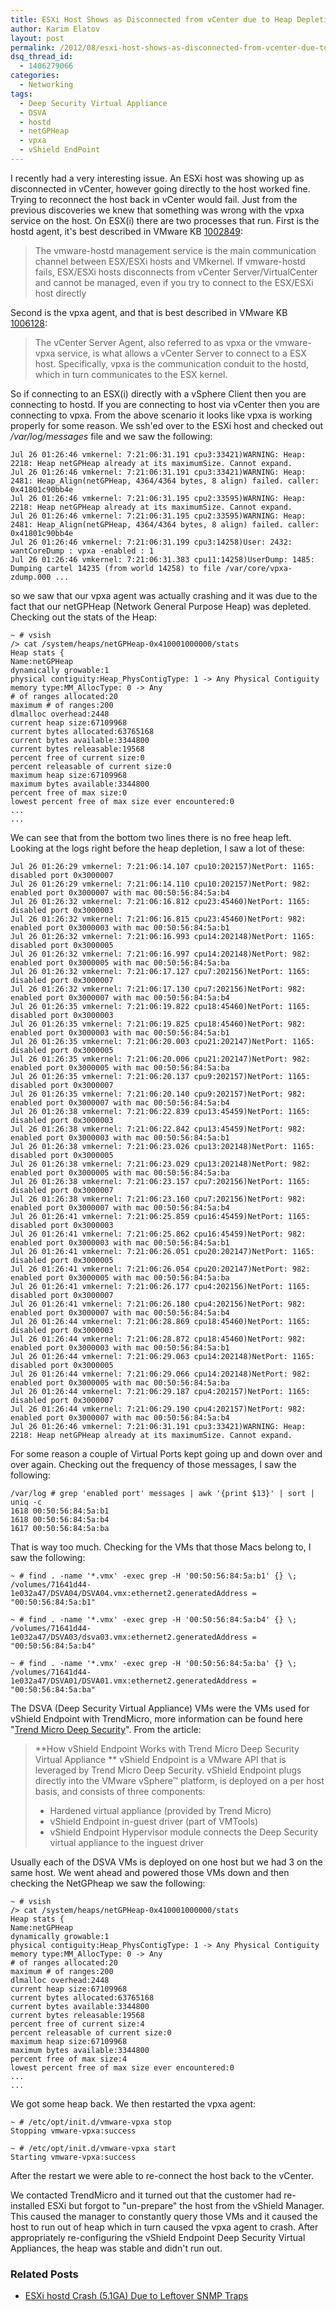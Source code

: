 ```yaml
---
title: ESXi Host Shows as Disconnected from vCenter due to Heap Depletion
author: Karim Elatov
layout: post
permalink: /2012/08/esxi-host-shows-as-disconnected-from-vcenter-due-to-heap-depletion/
dsq_thread_id:
  - 1406279066
categories:
  - Networking
tags:
  - Deep Security Virtual Appliance
  - DSVA
  - hostd
  - netGPHeap
  - vpxa
  - vShield EndPoint
---
```

I recently had a very interesting issue. An ESXi host was showing up as disconnected in vCenter, however going directly to the host worked fine. Trying to reconnect the host back in vCenter would fail. Just from the previous discoveries we knew that something was wrong with the vpxa service on the host. On ESX(i) there are two processes that run. First is the hostd agent, it's best described in VMware KB [1002849](http://kb.vmware.com/kb/1002849):

> The vmware-hostd management service is the main communication channel between ESX/ESXi hosts and VMkernel. If vmware-hostd fails, ESX/ESXi hosts disconnects from vCenter Server/VirtualCenter and cannot be managed, even if you try to connect to the ESX/ESXi host directly

Second is the vpxa agent, and that is best described in VMware KB [1006128](http://kb.vmware.com/kb/1006128):

> The vCenter Server Agent, also referred to as vpxa or the vmware-vpxa service, is what allows a vCenter Server to connect to a ESX host. Specifically, vpxa is the communication conduit to the hostd, which in turn communicates to the ESX kernel.

So if connecting to an ESX(i) directly with a vSphere Client then you are connecting to hostd. If you are connecting to host via vCenter then you are connecting to vpxa. From the above scenario it looks like vpxa is working properly for some reason. We ssh'ed over to the ESXi host and checked out */var/log/messages* file and we saw the following:


	Jul 26 01:26:46 vmkernel: 7:21:06:31.191 cpu3:33421)WARNING: Heap: 2218: Heap netGPHeap already at its maximumSize. Cannot expand.
	Jul 26 01:26:46 vmkernel: 7:21:06:31.191 cpu3:33421)WARNING: Heap: 2481: Heap_Align(netGPHeap, 4364/4364 bytes, 8 align) failed. caller: 0x41801c90bb4e
	Jul 26 01:26:46 vmkernel: 7:21:06:31.195 cpu2:33595)WARNING: Heap: 2218: Heap netGPHeap already at its maximumSize. Cannot expand.
	Jul 26 01:26:46 vmkernel: 7:21:06:31.195 cpu2:33595)WARNING: Heap: 2481: Heap_Align(netGPHeap, 4364/4364 bytes, 8 align) failed. caller: 0x41801c90bb4e
	Jul 26 01:26:46 vmkernel: 7:21:06:31.199 cpu3:14258)User: 2432: wantCoreDump : vpxa -enabled : 1
	Jul 26 01:26:46 vmkernel: 7:21:06:31.383 cpu11:14258)UserDump: 1485: Dumping cartel 14235 (from world 14258) to file /var/core/vpxa-zdump.000 ...


so we saw that our vpxa agent was actually crashing and it was due to the fact that our netGPHeap (Network General Purpose Heap) was depleted. Checking out the stats of the Heap:


	~ # vsish
	/> cat /system/heaps/netGPHeap-0x410001000000/stats
	Heap stats {
	Name:netGPHeap
	dynamically growable:1
	physical contiguity:Heap_PhysContigType: 1 -> Any Physical Contiguity
	memory type:MM_AllocType: 0 -> Any
	# of ranges allocated:20
	maximum # of ranges:200
	dlmalloc overhead:2448
	current heap size:67109968
	current bytes allocated:63765168
	current bytes available:3344800
	current bytes releasable:19568
	percent free of current size:0
	percent releasable of current size:0
	maximum heap size:67109968
	maximum bytes available:3344800
	percent free of max size:0
	lowest percent free of max size ever encountered:0
	...
	...


We can see that from the bottom two lines there is no free heap left. Looking at the logs right before the heap depletion, I saw a lot of these:


	Jul 26 01:26:29 vmkernel: 7:21:06:14.107 cpu10:202157)NetPort: 1165: disabled port 0x3000007
	Jul 26 01:26:29 vmkernel: 7:21:06:14.110 cpu10:202157)NetPort: 982: enabled port 0x3000007 with mac 00:50:56:84:5a:b4
	Jul 26 01:26:32 vmkernel: 7:21:06:16.812 cpu23:45460)NetPort: 1165: disabled port 0x3000003
	Jul 26 01:26:32 vmkernel: 7:21:06:16.815 cpu23:45460)NetPort: 982: enabled port 0x3000003 with mac 00:50:56:84:5a:b1
	Jul 26 01:26:32 vmkernel: 7:21:06:16.993 cpu14:202148)NetPort: 1165: disabled port 0x3000005
	Jul 26 01:26:32 vmkernel: 7:21:06:16.997 cpu14:202148)NetPort: 982: enabled port 0x3000005 with mac 00:50:56:84:5a:ba
	Jul 26 01:26:32 vmkernel: 7:21:06:17.127 cpu7:202156)NetPort: 1165: disabled port 0x3000007
	Jul 26 01:26:32 vmkernel: 7:21:06:17.130 cpu7:202156)NetPort: 982: enabled port 0x3000007 with mac 00:50:56:84:5a:b4
	Jul 26 01:26:35 vmkernel: 7:21:06:19.822 cpu18:45460)NetPort: 1165: disabled port 0x3000003
	Jul 26 01:26:35 vmkernel: 7:21:06:19.825 cpu18:45460)NetPort: 982: enabled port 0x3000003 with mac 00:50:56:84:5a:b1
	Jul 26 01:26:35 vmkernel: 7:21:06:20.003 cpu21:202147)NetPort: 1165: disabled port 0x3000005
	Jul 26 01:26:35 vmkernel: 7:21:06:20.006 cpu21:202147)NetPort: 982: enabled port 0x3000005 with mac 00:50:56:84:5a:ba
	Jul 26 01:26:35 vmkernel: 7:21:06:20.137 cpu9:202157)NetPort: 1165: disabled port 0x3000007
	Jul 26 01:26:35 vmkernel: 7:21:06:20.140 cpu9:202157)NetPort: 982: enabled port 0x3000007 with mac 00:50:56:84:5a:b4
	Jul 26 01:26:38 vmkernel: 7:21:06:22.839 cpu13:45459)NetPort: 1165: disabled port 0x3000003
	Jul 26 01:26:38 vmkernel: 7:21:06:22.842 cpu13:45459)NetPort: 982: enabled port 0x3000003 with mac 00:50:56:84:5a:b1
	Jul 26 01:26:38 vmkernel: 7:21:06:23.026 cpu13:202148)NetPort: 1165: disabled port 0x3000005
	Jul 26 01:26:38 vmkernel: 7:21:06:23.029 cpu13:202148)NetPort: 982: enabled port 0x3000005 with mac 00:50:56:84:5a:ba
	Jul 26 01:26:38 vmkernel: 7:21:06:23.157 cpu7:202156)NetPort: 1165: disabled port 0x3000007
	Jul 26 01:26:38 vmkernel: 7:21:06:23.160 cpu7:202156)NetPort: 982: enabled port 0x3000007 with mac 00:50:56:84:5a:b4
	Jul 26 01:26:41 vmkernel: 7:21:06:25.859 cpu16:45459)NetPort: 1165: disabled port 0x3000003
	Jul 26 01:26:41 vmkernel: 7:21:06:25.862 cpu16:45459)NetPort: 982: enabled port 0x3000003 with mac 00:50:56:84:5a:b1
	Jul 26 01:26:41 vmkernel: 7:21:06:26.051 cpu20:202147)NetPort: 1165: disabled port 0x3000005
	Jul 26 01:26:41 vmkernel: 7:21:06:26.054 cpu20:202147)NetPort: 982: enabled port 0x3000005 with mac 00:50:56:84:5a:ba
	Jul 26 01:26:41 vmkernel: 7:21:06:26.177 cpu4:202156)NetPort: 1165: disabled port 0x3000007
	Jul 26 01:26:41 vmkernel: 7:21:06:26.180 cpu4:202156)NetPort: 982: enabled port 0x3000007 with mac 00:50:56:84:5a:b4
	Jul 26 01:26:44 vmkernel: 7:21:06:28.869 cpu18:45460)NetPort: 1165: disabled port 0x3000003
	Jul 26 01:26:44 vmkernel: 7:21:06:28.872 cpu18:45460)NetPort: 982: enabled port 0x3000003 with mac 00:50:56:84:5a:b1
	Jul 26 01:26:44 vmkernel: 7:21:06:29.063 cpu14:202148)NetPort: 1165: disabled port 0x3000005
	Jul 26 01:26:44 vmkernel: 7:21:06:29.066 cpu14:202148)NetPort: 982: enabled port 0x3000005 with mac 00:50:56:84:5a:ba
	Jul 26 01:26:44 vmkernel: 7:21:06:29.187 cpu4:202157)NetPort: 1165: disabled port 0x3000007
	Jul 26 01:26:44 vmkernel: 7:21:06:29.190 cpu4:202157)NetPort: 982: enabled port 0x3000007 with mac 00:50:56:84:5a:b4
	Jul 26 01:26:46 vmkernel: 7:21:06:31.191 cpu3:33421)WARNING: Heap: 2218: Heap netGPHeap already at its maximumSize. Cannot expand.


For some reason a couple of Virtual Ports kept going up and down over and over again. Checking out the frequency of those messages, I saw the following:


	/var/log # grep 'enabled port' messages | awk '{print $13}' | sort | uniq -c
	1618 00:50:56:84:5a:b1
	1618 00:50:56:84:5a:b4
	1617 00:50:56:84:5a:ba


That is way too much. Checking for the VMs that those Macs belong to, I saw the following:


	~ # find . -name '*.vmx' -exec grep -H '00:50:56:84:5a:b1' {} \;
	/volumes/71641d44-1e032a47/DSVA04/DSVA04.vmx:ethernet2.generatedAddress = "00:50:56:84:5a:b1"

	~ # find . -name '*.vmx' -exec grep -H '00:50:56:84:5a:b4' {} \;
	/volumes/71641d44-1e032a47/DSVA03/dsva03.vmx:ethernet2.generatedAddress = "00:50:56:84:5a:b4"

	~ # find . -name '*.vmx' -exec grep -H '00:50:56:84:5a:ba' {} \;
	/volumes/71641d44-1e032a47/DSVA01/DSVA01.vmx:ethernet2.generatedAddress = "00:50:56:84:5a:ba"


The DSVA (Deep Security Virtual Appliance) VMs were the VMs used for vShield Endpoint with TrendMicro, more information can be found here "[Trend Micro Deep Security](http://www.vmware.com/files/pdf/partners/trendmicro/vmware-trendmicro-anti-virus-virtual-datacenter-sb-en.pdf)". From the article:

> **How vShield Endpoint Works with Trend Micro Deep Security Virtual Appliance **
> vShield Endpoint is a VMware API that is leveraged by Trend Micro Deep Security. vShield Endpoint
> plugs directly into the VMware vSphere™ platform, is deployed on a per host basis, and consists of three components:
>
> *   Hardened virtual appliance (provided by Trend Micro)
> *   vShield Endpoint in-guest driver (part of VMTools)
> *   vShield Endpoint Hypervisor module connects the Deep Security virtual appliance to the inguest driver

Usually each of the DSVA VMs is deployed on one host but we had 3 on the same host. We went ahead and powered those VMs down and then checking the NetGPheap we saw the following:

	~ # vsish
	/> cat /system/heaps/netGPHeap-0x410001000000/stats
	Heap stats {
	Name:netGPHeap
	dynamically growable:1
	physical contiguity:Heap_PhysContigType: 1 -> Any Physical Contiguity
	memory type:MM_AllocType: 0 -> Any
	# of ranges allocated:20
	maximum # of ranges:200
	dlmalloc overhead:2448
	current heap size:67109968
	current bytes allocated:63765168
	current bytes available:3344800
	current bytes releasable:19568
	percent free of current size:4
	percent releasable of current size:0
	maximum heap size:67109968
	maximum bytes available:3344800
	percent free of max size:4
	lowest percent free of max size ever encountered:0
	...
	...


We got some heap back. We then restarted the vpxa agent:


	~ # /etc/opt/init.d/vmware-vpxa stop
	Stopping vmware-vpxa:success

	~ # /etc/opt/init.d/vmware-vpxa start
	Starting vmware-vpxa:success


After the restart we were able to re-connect the host back to the vCenter.

We contacted TrendMicro and it turned out that the customer had re-installed ESXi but forgot to "un-prepare" the host from the vShield Manager. This caused the manager to constantly query those VMs and it caused the host to run out of heap which in turn caused the vpxa agent to crash. After appropriately re-configuring the vShield Endpoint Deep Security Virtual Appliances, the heap was stable and didn't run out.

### Related Posts

- [ESXi hostd Crash (5.1GA) Due to Leftover SNMP Traps](http://virtuallyhyper.com/2013/08/esxi-hostd-crash-5-1ga-due-to-leftover-snmp-traps/)

